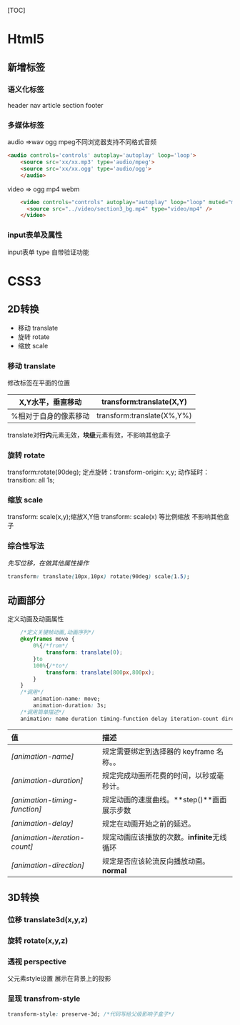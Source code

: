 [TOC]

# Html5

## 新增标签

### 语义化标签

header nav article section footer 

### 多媒体标签
audio =>wav ogg mpeg不同浏览器支持不同格式音频

```html
<audio controls='controls' autoplay='autoplay' loop='loop'>
    <source src='xx/xx.mp3' type='audio/mpeg'>
    <source src='xx/xx.ogg' type='audio/ogg'>
    </audio>
```

video => ogg mp4 webm

```html
    <video controls="controls" autoplay="autoplay" loop="loop" muted="muted" poster="../img/0po1en.jpg">
      <source src="../video/section3_bg.mp4" type="video/mp4" />
    </video>
```

### input表单及属性

input表单 type 自带验证功能

# CSS3

## 2D转换

- 移动 translate
- 旋转 rotate
- 缩放 scale

### 移动 translate

修改标签在平面的位置

| X,Y水平，垂直移动     | transform:translate(X,Y)   |
| --------------------- | -------------------------- |
| %相对于自身的像素移动 | transform:translate(X%,Y%) |

translate对**行内**元素无效，**块级**元素有效，不影响其他盒子

### 旋转 rotate

transform:rotate(90deg);
定点旋转：transform-origin: x,y;
动作延时：transition: all 1s;

### 缩放 scale

transform: scale(x,y);缩放X,Y倍
transform: scale(x) 等比例缩放
不影响其他盒子

### 综合性写法

*先写位移，在做其他属性操作*

```css
transform: translate(10px,10px) rotate(90deg) scale(1.5);
```



## 动画部分

定义动画及动画属性

```css
    /*定义关键帧动画,动画序列*/
    @keyframes move {
        0%{/*from*/
            transform: translate(0);
        }to
        100%{/*to*/
            transform: translate(800px,800px);
        }
    }
    /*调用*/
        animation-name: move;
        animation-duration: 3s;
	/*调用简单描述*/
	animation: name duration timing-function delay iteration-count direction fill-mode;

```

| 值                            | 描述                                         |
| :---------------------------- | :------------------------------------------- |
| *[animation-name]*            | 规定需要绑定到选择器的 keyframe 名称。。     |
| *[animation-duration]*        | 规定完成动画所花费的时间，以秒或毫秒计。     |
| *[animation-timing-function]* | 规定动画的速度曲线。**step()**画面展示步数   |
| *[animation-delay]*           | 规定在动画开始之前的延迟。                   |
| *[animation-iteration-count]* | 规定动画应该播放的次数。**infinite**无线循环 |
| *[animation-direction]*       | 规定是否应该轮流反向播放动画。**normal**     |

## 3D转换

### 位移 translate3d(x,y,z)

### 旋转 rotate(x,y,z)

### 透视 perspective

父元素style设置
展示在背景上的投影

### 呈现 transfrom-style

```css
transform-style: preserve-3d; /*代码写给父级影响子盒子*/
```



